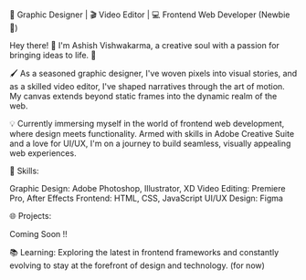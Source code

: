 🎨 Graphic Designer | 🎬 Video Editor | 💻 Frontend Web Developer (Newbie 🐣) 

Hey there! 👋 I'm Ashish Vishwakarma, a creative soul with a passion for bringing ideas to life. 🚀

🖌️ As a seasoned graphic designer, I've woven pixels into visual stories, and as a skilled video editor, I've shaped narratives through the art of motion. My canvas extends beyond static frames into the dynamic realm of the web.

💡 Currently immersing myself in the world of frontend web development, where design meets functionality. Armed with skills in Adobe Creative Suite and a love for UI/UX, I'm on a journey to build seamless, visually appealing web experiences.

🚀 Skills:

Graphic Design: Adobe Photoshop, Illustrator, XD
Video Editing: Premiere Pro, After Effects
Frontend: HTML, CSS, JavaScript
UI/UX Design: Figma

🌐 Projects:

Coming Soon !!

📚 Learning:
Exploring the latest in frontend frameworks and constantly evolving to stay at the forefront of design and technology. (for now)
